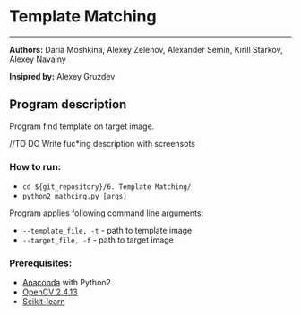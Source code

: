 # Template Matching
___
**Authors:** Daria Moshkina, Alexey Zelenov, Alexander Semin, Kirill Starkov, Alexey Navalny

**Insipred by:** Alexey Gruzdev

## Program description
Program find template on target image.

//TO DO Write fuc*ing description with screensots
### How to run:
* `cd ${git_repository}/6. Template Matching/`
* `python2 mathcing.py [args]`

Program applies following command line arguments:
* `--template_file, -t` - path to template image
* `--target_file, -f` - path to target image

### Prerequisites:
* [Anaconda]( https://www.continuum.io/downloads) with Python2
* [OpenCV 2.4.13](https://github.com/opencv/opencv/tree/2.4.13)
* [Scikit-learn](http://scikit-learn.org)
